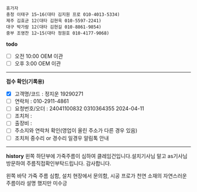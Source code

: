 ```
휴가자
충청 이태구 15~16(대타 김지원 프로 010-4013-5334)
제주 김효균 12(대타 김현욱 010-5597-2241)
대구 박가람 12(대타 김현길 010-8861-9854)
중부 조영찬 12~15(대타 정원호 010-4177-9068)
```

**todo**
- [ ] 오전 10:00 OEM 이관 
- [ ] 오후 3:00 OEM 이관 
---
**접수 확인(기록용)**
- [x] 고객명/코드 : 정지운 19290271
- [ ] 연락처 : 010-2911-4861
- [ ] 요청번호/오더 : 24041100832 0310364355 2024-04-11
- [ ] 조치처 : 
- [ ] 출장비 : 
- [ ] 주소지와 연락처 확인(영업이 올린 주소가 다른 경우 있음)
- [ ] 조치처 중수리 or 경수리 일경우 알림톡 안내
---
**history**
 왼쪽 하단부에 가죽주름이 심하여 클레임건입니다.설치기사님 말고 as기사님 방문하여 주름직접확인부탁드립니다. 감사합니다.


왼쪽 바닥 가죽 주름 심함, 설치 현장에서 문의함, 시공 프로가 천연 소재의 자연스러운 주름이라 설명 했지만 미수긍



